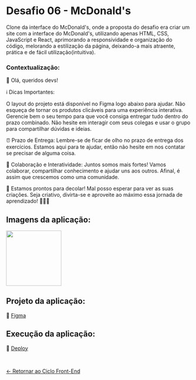 # Desafio 06 - McDonald's
 
Clone da interface do McDonald's, onde a proposta do desafio era criar um site com a interface do McDonald's, utilizando apenas HTML, CSS, JavaScript e React, aprimorando a responsividade e organização do código, melorando a estilização da página, deixando-a mais atraente, prática e de fácil utilização(intuitiva).

### Contextualização:

👋 Olá, queridos devs!

ℹ Dicas Importantes:

O layout do projeto está disponível no Figma logo abaixo para ajudar.
Não esqueça de tornar os produtos clicáveis para uma experiência interativa.
Gerencie bem o seu tempo para que você consiga entregar tudo dentro do prazo combinado.
Não hesite em interagir com seus colegas e usar o grupo para compartilhar dúvidas e ideias.

⏰ Prazo de Entrega:
Lembre-se de ficar de olho no prazo de entrega dos exercícios. Estamos aqui para te ajudar, então não hesite em nos contatar se precisar de alguma coisa.

🤝 Colaboração e Interatividade:
Juntos somos mais fortes! Vamos colaborar, compartilhar conhecimento e ajudar uns aos outros. Afinal, é assim que crescemos como uma comunidade.

🚀 Estamos prontos para decolar! Mal posso esperar para ver as suas criações. Seja criativo, divirta-se e aproveite ao máximo essa jornada de aprendizado! 🍔🍟🍦

## Imagens da aplicação:

<div align="left">
 <img src="https://i.imgur.com/z6CcYz8.png" height="150" />
</div>

## Projeto da aplicação:

📌 [Figma](https://www.figma.com/design/JRYdr0RqOO7Dvw1xVSzaEh/Untitled?m=auto&fuid=1095694482153874605)

## Execução da aplicação:

📌 [Deploy]()

 <br>
 
[<- Retornar ao Ciclo Front-End](https://github.com/GilvanPOliveira/VaiNaWeb/tree/main/CicloFrontEnd)


